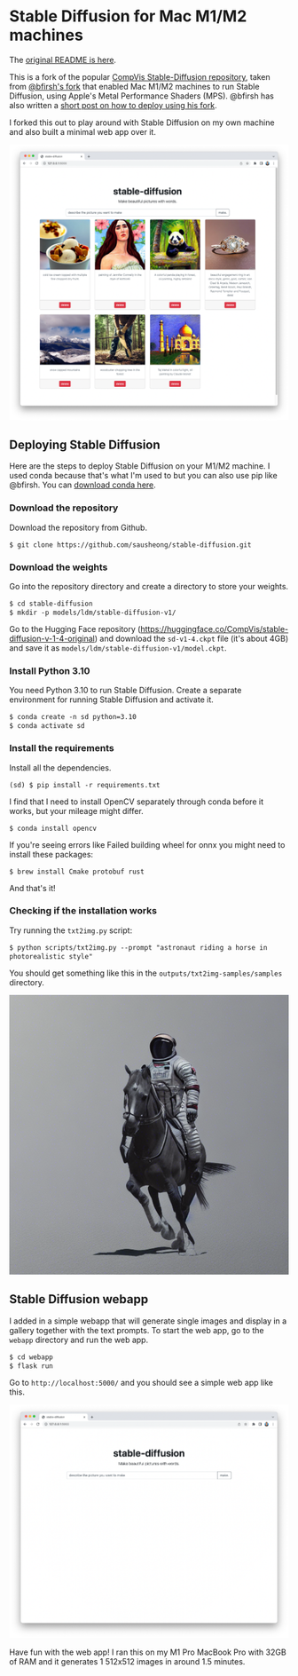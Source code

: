 # Stable Diffusion for Mac M1/M2 machines

The [original README is here](README.orig.md).

This is a fork of the popular [CompVis Stable-Diffusion repository](https://github.com/CompVis/stable-diffusion), taken from [@bfirsh's fork](https://github.com/bfirsh/stable-diffusion) that enabled Mac M1/M2 machines to run Stable Diffusion, using Apple's Metal Performance Shaders (MPS). @bfirsh has also written a [short post on how to deploy using his fork](https://replicate.com/blog/run-stable-diffusion-on-m1-mac). 

I forked this out to play around with Stable Diffusion on my own machine and also built a minimal web app over it.

![Screenshot of Stable Diffusion web app](screenshot.png)


## Deploying Stable Diffusion

Here are the steps to deploy Stable Diffusion on your M1/M2 machine. I used conda because that's what I'm used to but you can also use pip like @bfirsh. You can [download conda here](https://www.anaconda.com/products/distribution).

### Download the repository

Download the repository from Github.

````
$ git clone https://github.com/sausheong/stable-diffusion.git
````

### Download the weights

Go into the repository directory and create a directory to store your weights.

````
$ cd stable-diffusion
$ mkdir -p models/ldm/stable-diffusion-v1/
````

Go to the Hugging Face repository (https://huggingface.co/CompVis/stable-diffusion-v-1-4-original) and download the `sd-v1-4.ckpt` file (it's about 4GB) and save it as `models/ldm/stable-diffusion-v1/model.ckpt`. 


### Install Python 3.10

You need Python 3.10 to run Stable Diffusion. Create a separate environment for running Stable Diffusion and activate it.

````
$ conda create -n sd python=3.10
$ conda activate sd
````


### Install the requirements

Install all the dependencies. 

````
(sd) $ pip install -r requirements.txt
````

I find that I need to install OpenCV separately through conda before it works, but your mileage might differ.

````
$ conda install opencv
````

If you're seeing errors like Failed building wheel for onnx you might need to install these packages:

````
$ brew install Cmake protobuf rust
````

And that's it!

### Checking if the installation works

Try running the `txt2img.py` script:

````
$ python scripts/txt2img.py --prompt "astronaut riding a horse in photorealistic style"
````

You should get something like this in the `outputs/txt2img-samples/samples` directory.

![astronaut riding a horse in photorealistic style](outputs/txt2img-samples/samples/00000.png)

## Stable Diffusion webapp

I added in a simple webapp that will generate single images and display in a gallery together with the text prompts. To start the web app, go to the `webapp` directory and run the web app.

````
$ cd webapp
$ flask run
````

Go to `http://localhost:5000/` and you should see a simple web app like this.

![Screenshot of Stable Diffusion web app](screenshot-empty.png)

Have fun with the web app! I ran this on my M1 Pro MacBook Pro with 32GB of RAM and it generates 1 512x512 images in around 1.5 minutes.
